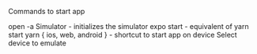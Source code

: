 Commands to start app

open -a Simulator - initializes the simulator 
expo start - equivalent of yarn start
yarn { ios, web, android } - shortcut to start app on device
Select device to emulate